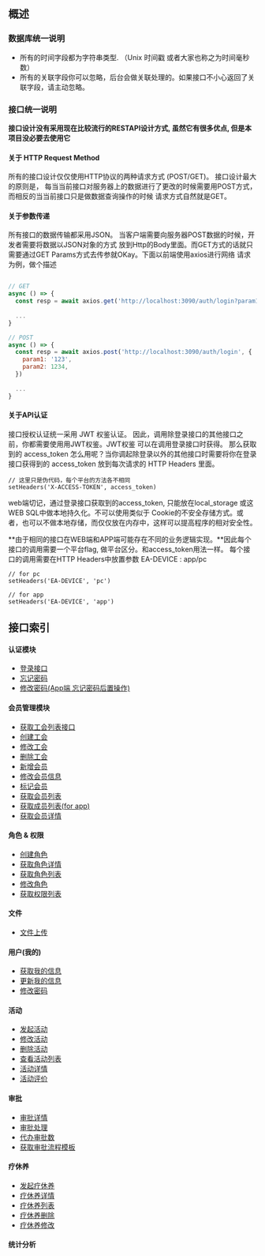 ## 概述

### 数据库统一说明

* 所有的时间字段都为字符串类型. （Unix 时间戳 或者大家也称之为时间毫秒数）
* 所有的关联字段你可以忽略，后台会做关联处理的。如果接口不小心返回了关联字段，请主动忽略。

### 接口统一说明

__接口设计没有采用现在比较流行的RESTAPI设计方式, 虽然它有很多优点, 但是本项目没必要去使用它__

#### 关于 HTTP Request Method

所有的接口设计仅仅使用HTTP协议的两种请求方式 (POST/GET)。 接口设计最大的原则是，
每当当前接口对服务器上的数据进行了更改的时候需要用POST方式，而相反的当当前接口只是做数据查询操作的时候
请求方式自然就是GET。

#### 关于参数传递

所有接口的数据传输都采用JSON。 当客户端需要向服务器POST数据的时候，开发者需要将数据以JSON对象的方式
放到Http的Body里面。而GET方式的话就只需要通过GET Params方式去传参就OKay。下面以前端使用axios进行网络
请求为例，做个描述
```javascript

// GET
async () => {
  const resp = await axios.get('http://localhost:3090/auth/login?param1=123&param2=1234');
  
  ...
}

// POST
async () => {
  const resp = await axios.post('http://localhost:3090/auth/login', {
    param1: '123',
    param2: 1234,
  })
  
  ...
}
```

#### 关于API认证

接口授权认证统一采用 JWT 权鉴认证。 因此，调用除登录接口的其他接口之前，你都需要使用用JWT权鉴。JWT权鉴
可以在调用登录接口时获得。
那么获取到的 access_token 怎么用呢？当你调起除登录以外的其他接口时需要将你在登录接口获得到的 access_token 
放到每次请求的 HTTP Headers 里面。
```
// 这里只是伪代码，每个平台的方法各不相同
setHeaders('X-ACCESS-TOKEN', access_token)
```
web端切记，通过登录接口获取到的access_token, 只能放在local_storage 或这 WEB SQL中做本地持久化。不可以使用类似于
Cookie的不安全存储方式。或者，也可以不做本地存储，而仅仅放在内存中，这样可以提高程序的相对安全性。

**由于相同的接口在WEB端和APP端可能存在不同的业务逻辑实现。**因此每个接口的调用需要一个平台flag, 做平台区分。和access_token用法一样。
每个接口的调用需要在HTTP Headers中放置参数 EA-DEVICE : app/pc
```
// for pc 
setHeaders('EA-DEVICE', 'pc')

// for app
setHeaders('EA-DEVICE', 'app')
```

## 接口索引

#### 认证模块

* [登录接口](./auth/login.md)
* [忘记密码](./auth/forget_password.md)
* [修改密码(App端 忘记密码后置操作)](./auth/reset_password.md)

#### 会员管理模块

* [获取工会列表接口](./memberManager/dept_list.md)
* [创建工会](./memberManager/dept.md)
* [修改工会](./memberManager/dept_update.md)
* [删除工会](./memberManager/dept_remove.md)
* [新增会员](./memberManager/create.md)
* [修改会员信息](./memberManager/update.md)
* [标记会员](./memberManager/mark_status.md)
* [获取会员列表](./memberManager/list.md)
* [获取成员列表(for app)](./memberManager/user_list.md)
* [获取会员详情](./memberManager/details.md)

#### 角色 & 权限

* [创建角色](./role/add_role.md)
* [获取角色详情](./role/details.md)
* [获取角色列表](./role/list_role.md)
* [修改角色](./role/update_role.md)
* [获取权限列表](./permissions/list.md)

#### 文件

* [文件上传](./file/upload.md)

#### 用户(我的)

* [获取我的信息](./user/info.md)
* [更新我的信息](./user/update.md)
* [修改密码](./user/reset_password.md)

#### 活动

* [发起活动](./activity/publish.md)
* [修改活动](./activity/update.md)
* [删除活动](./activity/remove.md)
* [查看活动列表](./activity/list.md)
* [活动详情](./activity/details.md)
* [活动评价](./activity/evaluation.md)

#### 审批

* [审批详情](./approval/details.md)
* [审批处理](./approval/execute.md)
* [代办审批数](./approval/wait_count.md)
* [获取审批流程模板](./approval/get_flow_temp.md)

#### 疗休养

* [发起疗休养](./relax_action/create.md)
* [疗休养详情](./relax_action/details.md)
* [疗休养列表](./relax_action/list.md)
* [疗休养删除](./relax_action/remove.md)
* [疗休养修改](./relax_action/update.md)

#### 统计分析

